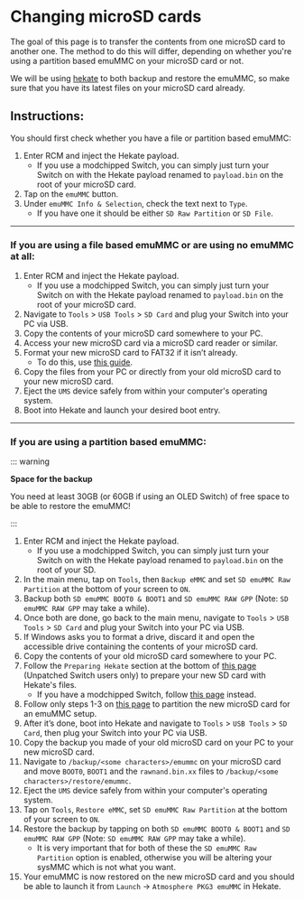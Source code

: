 # Changing microSD cards

The goal of this page is to transfer the contents from one microSD card to another one. The method to do this will differ, depending on whether you're using a partition based emuMMC on your microSD card or not.

We will be using [hekate](https://github.com/CTCaer/hekate/releases/) to both backup and restore the emuMMC, so make sure that you have its latest files on your microSD card already.

## Instructions:

You should first check whether you have a file or partition based emuMMC:

1. Enter RCM and inject the Hekate payload.
    - If you use a modchipped Switch, you can simply just turn your Switch on with the Hekate payload renamed to `payload.bin` on the root of your microSD card.
1.  Tap on the `emuMMC` button.
1.  Under `emuMMC Info & Selection`, check the text next to `Type`.
    - If you have one it should be either `SD Raw Partition` or `SD File`.

-----

### If you are using a file based emuMMC or are using no emuMMC at all:

1. Enter RCM and inject the Hekate payload.
    - If you use a modchipped Switch, you can simply just turn your Switch on with the Hekate payload renamed to `payload.bin` on the root of your microSD card.
1. Navigate to `Tools` > `USB Tools` > `SD Card` and plug your Switch into your PC via USB.
1. Copy the contents of your microSD card somewhere to your PC.
1. Access your new microSD card via a microSD card reader or similar.
1. Format your new microSD card to FAT32 if it isn’t already.
    - To do this, use [this guide](https://wiki.hacks.guide/wiki/Formatting_an_SD_card).
1. Copy the files from your PC or directly from your old microSD card to your new microSD card.
1. Eject the `UMS` device safely from within your computer's operating system.
1. Boot into Hekate and launch your desired boot entry.

-----

### If you are using a partition based emuMMC:

::: warning

**Space for the backup**

You need at least 30GB (or 60GB if using an OLED Switch) of free space to be able to restore the emuMMC!

:::

1. Enter RCM and inject the Hekate payload.
    - If you use a modchipped Switch, you can simply just turn your Switch on with the Hekate payload renamed to `payload.bin` on the root of your SD.
1.  In the main menu, tap on `Tools`, then `Backup eMMC` and set `SD emuMMC Raw Partition` at the bottom of your screen to `ON`.
1.  Backup both `SD emuMMC BOOT0 & BOOT1` and `SD emuMMC RAW GPP` (Note: `SD emuMMC RAW GPP` may take a while).
1.  Once both are done, go back to the main menu, navigate to `Tools` > `USB Tools` > `SD Card` and plug your Switch into your PC via USB.
1.  If Windows asks you to format a drive, discard it and open the accessible drive containing the contents of your microSD card.
1.  Copy the contents of your old microSD card somewhere to your PC.
1.  Follow the `Preparing Hekate` section at the bottom of [this page](../user_guide/rcm/sending_payload) (Unpatched Switch users only) to prepare your new SD card with Hekate's files.
    - If you have a modchipped Switch, follow [this page](../user_guide/modchip/preparing_hekate) instead.
1.  Follow only steps 1-3 on [this page](../user_guide/all/partitioning_sd) to partition the new microSD card for an emuMMC setup.
1.  After it’s done, boot into Hekate and navigate to `Tools` > `USB Tools` > `SD Card`, then plug your Switch into your PC via USB.
1.  Copy the backup you made of your old microSD card on your PC to your new microSD card.
1. Navigate to `/backup/<some characters>/emummc` on your microSD card and move `BOOT0`, `BOOT1` and the `rawnand.bin.xx` files to `/backup/<some characters>/restore/emummc`.
1. Eject the `UMS` device safely from within your computer's operating system.
1. Tap on `Tools`, `Restore eMMC`, set `SD emuMMC Raw Partition` at the bottom of your screen to `ON`.
1. Restore the backup by tapping on both `SD emuMMC BOOT0 & BOOT1` and `SD emuMMC RAW GPP` (Note: `SD emuMMC RAW GPP` may take a while).
    - It is very important that for both of these the `SD emuMMC Raw Partition` option is enabled, otherwise you will be altering your sysMMC
      which is not what you want.
1. Your emuMMC is now restored on the new microSD card and you should be able to launch it from `Launch` -> `Atmosphere PKG3 emuMMC` in Hekate.
